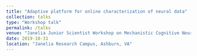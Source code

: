 ```yaml
---
title: "Adaptive platform for online characterization of neural data"
collection: talks
type: "Workshop talk"
permalink: /talks
venue: "Janelia Junior Scientist Workshop on Mechanistic Cognitive Neuroscience"
date: 2019-10-31
location: "Janelia Research Campus, Ashburn, VA"
---
```



